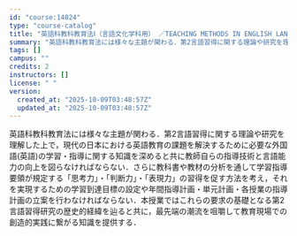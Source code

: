 ```yaml
---
id: "course:14024"
type: "course-catalog"
title: "英語科教科教育法Ⅰ（言語文化学科用） ／TEACHING METHODS IN ENGLISH LANGUAGE I"
summary: "英語科教科教育法には様々な主題が関わる．第2言語習得に関する理論や研究を理解した上で，現代の日本における英語教育の課題を解決するために必要な外国語(英語)の学習・指導に関する知識を深めると共に教師自らの指導技術と言語能力の向上を図らなければ…"
tags: []
campus: ""
credits: 2
instructors: []
license: " "
version:
  created_at: "2025-10-09T03:48:57Z"
  updated_at: "2025-10-09T03:48:57Z"
---
```


英語科教科教育法には様々な主題が関わる．第2言語習得に関する理論や研究を理解した上で，現代の日本における英語教育の課題を解決するために必要な外国語(英語)の学習・指導に関する知識を深めると共に教師自らの指導技術と言語能力の向上を図らなければならない．さらに教科書や教材の分析を通して学習指導要領が規定する「思考力」・「判断力」・「表現力」の習得を促す方法を考え，それを実現するための学習到達目標の設定や年間指導計画・単元計画・各授業の指導計画の立案を行わなければならない．本授業ではこれらの要求の基礎となる第2言語習得研究の歴史的経緯を辿ると共に，最先端の潮流を咀嚼して教育現場での創造的実践に繋がる知識を提供する．
